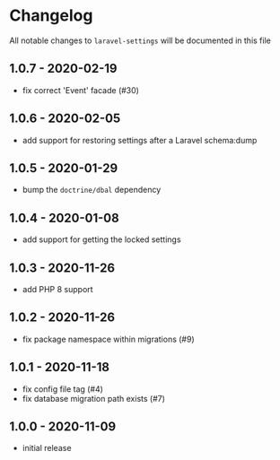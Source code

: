 # Changelog

All notable changes to `laravel-settings` will be documented in this file

## 1.0.7 - 2020-02-19

- fix correct 'Event' facade (#30)

## 1.0.6 - 2020-02-05

-  add support for restoring settings after a Laravel schema:dump

## 1.0.5 - 2020-01-29

-  bump the `doctrine/dbal` dependency

## 1.0.4 - 2020-01-08

-  add support for getting the locked settings

## 1.0.3 - 2020-11-26

-  add PHP 8 support

## 1.0.2 - 2020-11-26

- fix package namespace within migrations (#9)

## 1.0.1 - 2020-11-18

- fix config file tag (#4)
- fix database migration path exists (#7)

## 1.0.0 - 2020-11-09

- initial release
